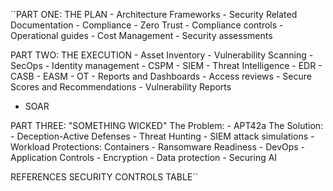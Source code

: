 ``PART ONE: THE PLAN
	- Architecture Frameworks
	- Security Related Documentation
	- Compliance
	- Zero Trust
	- Compliance controls
	- Operational guides
	- Cost Management
	- Security assessments

PART TWO: THE EXECUTION
	- Asset Inventory
	- Vulnerability Scanning
	- SecOps
	- Identity management
	- CSPM 
	- SIEM
	- Threat Intelligence
	- EDR
	- CASB
	- EASM
	- OT
	- Reports and Dashboards
	- Access reviews
	- Secure Scores and Recommendations
	- Vulnerability Reports
  - SOAR

PART THREE: "SOMETHING WICKED"
The Problem:
	- APT42a
The Solution:
	- Deception-Active Defenses
	- Threat Hunting
	- SIEM attack simulations
	- Workload Protections: Containers
	- Ransomware Readiness
	- DevOps
	- Application Controls
	- Encryption
	- Data protection
	- Securing AI

REFERENCES
SECURITY CONTROLS TABLE``
